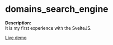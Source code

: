 # domains_search_engine

<strong>Description:</strong> <br>
It is my first experience with the SvelteJS.

<a href="https://stately-sorbet-fc4e7c.netlify.app/">Live demo</a>
